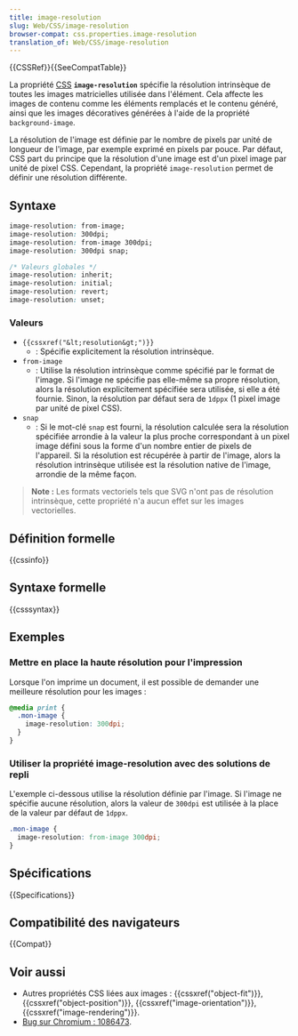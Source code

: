 ```yaml
---
title: image-resolution
slug: Web/CSS/image-resolution
browser-compat: css.properties.image-resolution
translation_of: Web/CSS/image-resolution
---
```


{{CSSRef}}{{SeeCompatTable}}

La propriété [CSS](/fr/docs/Web/CSS) **`image-resolution`** spécifie la résolution intrinsèque de toutes les images matricielles utilisée dans l'élément. Cela affecte les images de contenu comme les éléments remplacés et le contenu généré, ainsi que les images décoratives générées à l'aide de la propriété `background-image`.

La résolution de l'image est définie par le nombre de pixels par unité de longueur de l'image, par exemple exprimé en pixels par pouce. Par défaut, CSS part du principe que la résolution d'une image est d'un pixel image par unité de pixel CSS. Cependant, la propriété `image-resolution` permet de définir une résolution différente.

## Syntaxe

```css
image-resolution: from-image;
image-resolution: 300dpi;
image-resolution: from-image 300dpi;
image-resolution: 300dpi snap;

/* Valeurs globales */
image-resolution: inherit;
image-resolution: initial;
image-resolution: revert;
image-resolution: unset;
```

### Valeurs

- `{{cssxref("&lt;resolution&gt;")}}`
  - : Spécifie explicitement la résolution intrinsèque.
- `from-image`
  - : Utilise la résolution intrinsèque comme spécifié par le format de l'image. Si l'image ne spécifie pas elle-même sa propre résolution, alors la résolution explicitement spécifiée sera utilisée, si elle a été fournie. Sinon, la résolution par défaut sera de `1dppx` (1 pixel image par unité de pixel CSS).
- `snap`
  - : Si le mot-clé `snap` est fourni, la résolution calculée sera la résolution spécifiée arrondie à la valeur la plus proche correspondant à un pixel image défini sous la forme d'un nombre entier de pixels de l'appareil. Si la résolution est récupérée à partir de l'image, alors la résolution intrinsèque utilisée est la résolution native de l'image, arrondie de la même façon.

> **Note :** Les formats vectoriels tels que SVG n'ont pas de résolution intrinsèque, cette propriété n'a aucun effet sur les images vectorielles.

## Définition formelle

{{cssinfo}}

## Syntaxe formelle

{{csssyntax}}

## Exemples

### Mettre en place la haute résolution pour l'impression

Lorsque l'on imprime un document, il est possible de demander une meilleure résolution pour les images&nbsp;:

```css
@media print {
  .mon-image {
    image-resolution: 300dpi;
  }
}
```

### Utiliser la propriété image-resolution avec des solutions de repli

L'exemple ci-dessous utilise la résolution définie par l'image. Si l'image ne spécifie aucune résolution, alors la valeur de `300dpi` est utilisée à la place de la valeur par défaut de `1dppx`.

```css
.mon-image {
  image-resolution: from-image 300dpi;
}
```

## Spécifications

{{Specifications}}

## Compatibilité des navigateurs

{{Compat}}

## Voir aussi

- Autres propriétés CSS liées aux images&nbsp;: {{cssxref("object-fit")}}, {{cssxref("object-position")}}, {{cssxref("image-orientation")}}, {{cssxref("image-rendering")}}.
- [Bug sur Chromium&nbsp;: 1086473](https://bugs.chromium.org/p/chromium/issues/detail?id=1086473).
